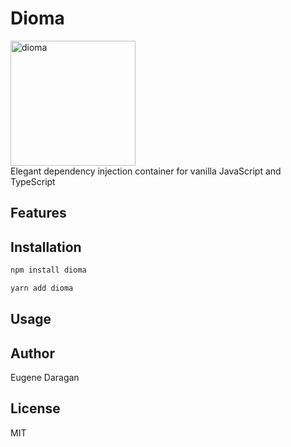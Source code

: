 <p align="center">
  <h1>Dioma</h1>
  <img src="https://github.com/zheksoon/dioma/assets/dioma-logo.webp" alt="dioma" width="200" />
  <br/>
  Elegant dependency injection container for vanilla JavaScript and TypeScript
</p>

## Features

## Installation

```sh
npm install dioma

yarn add dioma
```

## Usage

## Author

Eugene Daragan

## License

MIT
